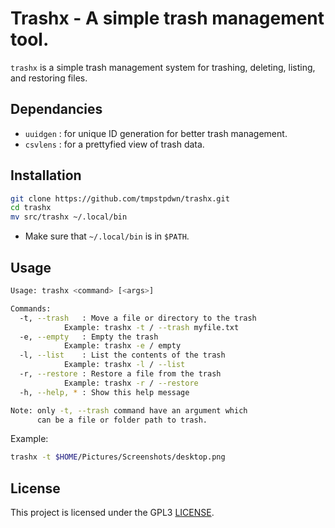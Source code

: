 # Trashx - A simple trash management tool.

`trashx` is a simple trash management system for trashing, deleting, listing, and restoring files.

## Dependancies

- `uuidgen` : for unique ID generation for better trash management.
- `csvlens` : for a prettyfied view of trash data.

## Installation

```bash
git clone https://github.com/tmpstpdwn/trashx.git
cd trashx
mv src/trashx ~/.local/bin
```

- Make sure that `~/.local/bin` is in `$PATH`.

## Usage

``` bash
Usage: trashx <command> [<args>]

Commands:
  -t, --trash   : Move a file or directory to the trash
            Example: trashx -t / --trash myfile.txt
  -e, --empty   : Empty the trash
            Example: trashx -e / empty
  -l, --list    : List the contents of the trash
            Example: trashx -l / --list
  -r, --restore : Restore a file from the trash
            Example: trashx -r / --restore
  -h, --help, * : Show this help message

Note: only -t, --trash command have an argument which
      can be a file or folder path to trash.
```

Example:

``` bash
trashx -t $HOME/Pictures/Screenshots/desktop.png
```

## License

This project is licensed under the GPL3 [LICENSE](LICENSE).
